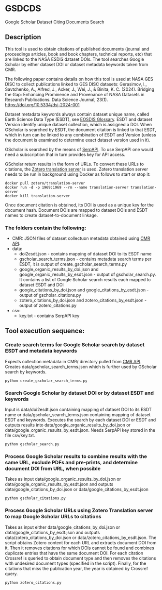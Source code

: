 # GSDCDS
Google Scholar Dataset Citing Documents Search
## Description

This tool is used to obtain citations of published documents (journal and proceedings articles, book and book chapters, technical reports, etc) that are linked to the NASA ESDIS dataset DOIs. The tool searches Google Scholar by either dataset DOI or dataset metadata keywords taken from CMR.

The following paper contains details on how this tool is used at NASA GES DISC to collect publications linked to GES DISC datasets:
Gerasimov, I., Savtchenko, A., Alfred, J., Acker, J., Wei, J., & Binita, K. C. (2024). Bridging the Gap: Enhancing Prominence and Provenance of NASA Datasets in Research Publications. Data Science Journal, 23(1). https://doi.org/10.5334/dsj-2024-001


Dataset metadata keywords always contain dataset unique name, called Earth Science Data Type (ESDT), see [EOSDIS Glossary](https://www.earthdata.nasa.gov/learn/glossary). ESDT and dataset Version identify unique dataset collection, which is assigned a DOI. When GScholar is searched by ESDT, the document citation is linked to that ESDT, which in turn can be linked to any combination of ESDT and Version (unless the document is examined to determine exact dataset version used in it).

GScholar is searched by the means of [SerpAPI](https://serpapi.com/). To use SerpAPI one would need a subscription that in turn provides key for API access.

GScholar return results in the form of URLs. To convert these URLs to citations, the [Zotero translation server](https://github.com/zotero/translation-server) is used. Zotero translation server needs to be run in background using Docker as follows to start or stop it:

```
docker pull zotero/translation-server
docker run -d -p 1969:1969 --rm --name translation-server translation-server
docker kill translation-server
```

Once document citation is obtained, its DOI is used as a unique key for the document hash. Document DOIs are mapped to dataset DOIs and ESDT names to create dataset-to-document linkage.

### The folders contain the following:

* CMR: JSON files of dataset collectuon metadata obtained using [CMR API](https://cmr.earthdata.nasa.gov/search/site/docs/search/api.html).
* data: 
  + doi2esdt.json - contains mapping of dataset DOI to its ESDT name
  + gscholar_search_terms.json - contains metadata search terms per ESDT, it is output of create_gscholar_search_terms.py
  + google_organic_results_by_doi.json and google_organic_results_by_esdt.json - output of gscholar_search.py. It contains a list of Google Scholar search results each mapped to dataset ESDT and DOI
  + google_citations_by_doi.json and google_citations_by_esdt.json - output of gscholar_citations.py
  + zotero_citations_by_doi.json and zotero_citations_by_esdt.json - output of zotero_citations.py
* csv:
  + key.txt - contains SerpAPI key

## Tool execution sequence:

### Create search terms for Google Scholar search by dataset ESDT and metadata keywords

Expects collection metadata in CMR/ directory pulled from [CMR API](https://cmr.earthdata.nasa.gov/search/site/docs/search/api.html). Creates data/gscholar_search_terms.json which is further used by GScholar search by keywords.
```
python create_gscholar_search_terms.py
```

### Search Google Scholar by dataset DOI or by dataset ESDT and keywords
Input is data/doi2esdt.json containing mapping of dataset DOI to its ESDT name or data/gscholar_search_terms.json containing mapping of dataset ESDT and keywords. Executes the search by each dataset DOI or ESDT and outputs results into data/google_organic_results_by_doi.json or data/google_organic_results_by_esdt.json. Needs SerpAPI key stored in the file csv/key.txt.

```
python gscholar_search.py
```

### Process Google Scholar results to combine results with the same URL, exclude PDFs and pre-prints, and determine document DOI from URL, when possible
Takes as input data/google_organic_results_by_doi.json or data/google_organic_results_by_esdt.json and outputs data/google_citations_by_doi.json or data/google_citations_by_esdt.json
```
python gscholar_citations.py
```
### Process Google Scholar URLs using Zotero Translation server to map Google Scholar URLs to citations
Takes as input either data/google_citations_by_doi.json or data/google_citations_by_esdt.json and outputs data/zotero_citations_by_doi.json or data/zotero_citations_by_esdt.json. The script obtains Zotero content for each URL and extracts document DOI from it. Then it removes citations for which DOIs cannot be found and combines duplicate entries that have the same document DOI. For each citation Crossref is queried to obtain document type and then removes the citations with undesired document types (specified in the script). Finally, for the citations that miss the publication year, the year is obtained by Crossref query.
```
python zotero_citations.py
```

